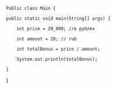  
    Public class Main {

    public static void main(String[] args) {

        int price = 20_000; //в рублях

        int amount = 20; // rub

        int totalBonus = price / amount;

        System.out.println(totalBonus);

    }

}
